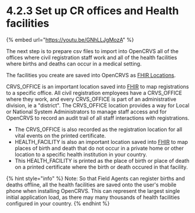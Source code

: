# 4.2.3 Set up CR offices and Health facilities

{% embed url="https://youtu.be/GNhLLJgMozA" %}

The next step is to prepare csv files to import into OpenCRVS all of the offices where civil registration staff work and all of the health facilities where births and deaths can occur in a medical setting.

The facilities you create are saved into OpenCRVS as [FHIR Locations](https://www.hl7.org/fhir/location.html).

CRVS\_OFFICE is an important location saved into [FHIR](https://build.fhir.org/location.html) to map registrations to a specific office. All civil registration employees have a CRVS\_OFFICE where they work, and every CRVS\_OFFICE is part of an administrative division, ie a "district". The CRVS\_OFFICE location provides a way for Local or National System Administrators to manage staff access and for OpenCRVS to record an audit trail of all staff interactions with registrations.

* The CRVS\_OFFICE is also recorded as the registration location for all vital events on the printed certificate.
* HEALTH\_FACILITY is also an important location saved into [FHIR](https://build.fhir.org/location.html) to map places of birth and death that do not occur in a private home or other location to a specific health institution in your country.
* This HEALTH\_FACILITY is printed as the place of birth or place of death on a printed certificate where the birth or death occured in that facility.

{% hint style="info" %}
Note: So that Field Agents can register births and deaths offline, all the health facilities are saved onto the user's mobile phone when installing OpenCRVS. This can represent the largest single initial application load, as there may many thousands of health facilities configured in your country.
{% endhint %}
